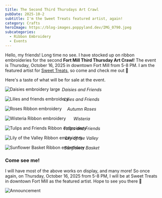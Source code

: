 ```yaml
---
title: The Second Third Thursdays Art Crawl
pubDate: 2025-10-2
subtitle: I'm the Sweet Treats featured artist, again!
category: Crafts
heroImage: https://blog-images.poppyland.dev/IMG_0790.jpeg
subcategories:
  - Ribbon Embroidery
  - Events
---
```

Hello, my friends! Long time no see. I have stocked up on ribbon embroideries for the second **Fort Mill Third Thursday Art Crawl**! The event is Thursday, October 16, 2025 in downtown Fort Mill from 5-8 PM. I am the featured artist for [Sweet Treats](https://ilovesweettreats.com), so come and check me out 🌸

Here's a taste of what will be for sale at the event.

![Daisies embroidery large](https://blog-images.poppyland.dev/IMG_0725.jpeg)
<p style="text-align: center; padding-top: 0px; margin-top: -30px; font-style: italic;">Daisies and Friends</p>


![Lilies and friends embroidery](https://blog-images.poppyland.dev/IMG_0298.jpeg)
<p style="text-align: center; padding-top: 0px; margin-top: -30px; font-style: italic;">Lilies and Friends</p>

![Roses Ribbon embroidery](https://blog-images.poppyland.dev/IMG_0303.jpeg)
<p style="text-align: center; padding-top: 0px; margin-top: -30px; font-style: italic;">Autumn Roses</p>

![Wisteria Ribbon embroidery](https://blog-images.poppyland.dev/IMG_0306.jpeg)
<p style="text-align: center; padding-top: 0px; margin-top: -30px; font-style: italic;">Wisteria</p>

![Tulips and Friends Ribbon embroidery](https://blog-images.poppyland.dev/IMG_0337_2.jpeg)
<p style="text-align: center; padding-top: 0px; margin-top: -30px; font-style: italic;">Tulips and Friends</p>

![Lily of the Valley Ribbon embroidery](https://blog-images.poppyland.dev/IMG_0338.jpeg)
<p style="text-align: center; padding-top: 0px; margin-top: -30px; font-style: italic;">Lily of the Valley</p>

![Sunflower Basket Ribbon embroidery](https://blog-images.poppyland.dev/IMG_0644.jpeg)
<p style="text-align: center; padding-top: 0px; margin-top: -30px; font-style: italic;">Sunflower Basket</p>

### Come see me!

I will have most of the above works on display, and many more! So once again, on Thursday, October 16, 2025 from 5-8 PM, I will be at Sweet Treats in downtown Fort Mill as the featured artist. Hope to see you there 🌸

![Announcement](https://blog-images.poppyland.dev/3rd_Thursday_Announcement.png)